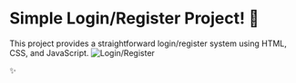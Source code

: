 # Simple Login/Register Project! 🌟

This project provides a straightforward login/register system using HTML, CSS, and JavaScript.
![Login/Register](https://github.com/esraext/login_register/assets/143740970/01c1fd5c-2158-4c35-b661-3a567bc1fcca)

 ✨
